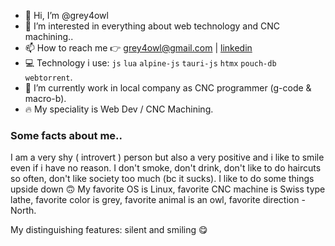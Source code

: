 - 👋 Hi, I’m @grey4owl
- 👀 I’m interested in everything about web technology and CNC machining..
- 📫 How to reach me 👉 grey4owl@gmail.com | [linkedin](https://www.linkedin.com/in/marko-djokanovic/)
- 💻 Technology i use: `js` `lua` `alpine-js` `tauri-js` `htmx` `pouch-db` `webtorrent`.
- 💼 I’m currently work in local company as CNC programmer (g-code & macro-b).
- 🔥 My speciality is Web Dev / CNC Machining.

### Some facts about me..

I am a very shy ( introvert ) person but also a very positive and i like to smile even if i have no reason.
I don't smoke, don't drink, don't like to do haircuts so often, don't like society too much (bc it sucks). 
I like to do some things upside down 🙃 My favorite OS is Linux, favorite CNC machine is Swiss type lathe, 
favorite color is grey, favorite animal is an owl, favorite direction - North.

My distinguishing features: silent and smiling 😋
<!---
grey4owl/grey4owl is a ✨ special ✨ repository because its `README.md` (this file) appears on your GitHub profile.
You can click the Preview link to take a look at your changes.
--->
